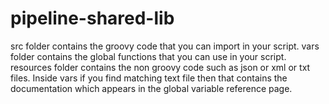 # pipeline-shared-lib
src folder contains the groovy code that you can import in your script.
vars folder contains the global functions that you can use in your script.
resources folder contains the non groovy code such as json or xml or txt files.
Inside vars if you find matching text file then that contains the documentation which appears in the global variable reference page.
